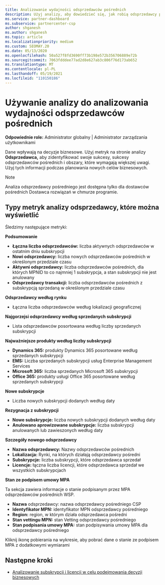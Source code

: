 ```yaml
---
title: Analizowanie wydajności odsprzedawców pośrednich
description: Użyj analizy, aby dowiedzieć się, jak robią odsprzedawcy pośredni, zarówno ich sukcesy, jak i obszary, które mogą wymagać większej uwagi.
ms.service: partner-dashboard
ms.subservice: partnercenter-csp
author: shganesh
ms.author: shganesh
ms.topic: article
ms.localizationpriority: medium
ms.custom: SEOMAY.20
ms.date: 05/13/2020
ms.openlocfilehash: 50a527f8fd3690ff73b198e572b356706889e72b
ms.sourcegitcommit: 7063fdddee77ad2d8e627ab3c806f76d173ab652
ms.translationtype: MT
ms.contentlocale: pl-PL
ms.lasthandoff: 05/19/2021
ms.locfileid: "110150186"
---
```

# <a name="use-analytics-to-analyze-the-performance-of-your-indirect-resellers"></a>Używanie analizy do analizowania wydajności odsprzedawców pośrednich

**Odpowiednie role:** Administrator globalny | Administrator zarządzania użytkownikami


Dane wpływają na decyzje biznesowe. Użyj metryk na stronie analizy **Odsprzedawca,** aby zidentyfikować swoje sukcesy, sukcesy odsprzedawców pośrednich i obszary, które wymagają większej uwagi. Użyj tych informacji podczas planowania nowych celów biznesowych.

> [!NOTE]
> Analiza odsprzedawcy pośredniego jest dostępna tylko dla dostawców pośrednich Dostawca rozwiązań w chmurze programie.

## <a name="types-of-reseller-analytics-metrics-you-can-view"></a>Typy metryk analizy odsprzedawcy, które można wyświetlić

Śledzimy następujące metryki:

**Podsumowanie**  
 - **Łączna liczba odsprzedawców:** liczba aktywnych odsprzedawców w ostatnim dniu subskrypcji  
 - **Nowi odsprzedawcy:** liczba nowych odsprzedawców pośrednich w określonym przedziale czasu  
 - **Aktywni odsprzedawcy:** liczba odsprzedawców pośrednich, dla których MPNID to co najmniej 1 subskrypcja, a stan subskrypcji nie jest anulowany  
 - **Odsprzedawcy transakcji:** liczba odsprzedawców pośrednich z subskrypcją sprzedaną w określonym przedziale czasu  

**Odsprzedawcy według rynku**  
 - Łączna liczba odsprzedawców według lokalizacji geograficznej  

**Najgorzejsi odsprzedawcy według sprzedanych subskrypcji**
 - Lista odsprzedawców posortowana według liczby sprzedanych subskrypcji  

**Najważniejsze produkty według liczby subskrypcji**  
 - **Dynamics 365:** produkty Dynamics 365 posortowane według sprzedanych subskrypcji  
 - **EMS:** Liczba sprzedanych subskrypcji usług Enterprise Management Services  
 - **Microsoft 365:** liczba sprzedanych Microsoft 365 subskrypcji  
 - **Office 365:** produkty usługi Office 365 posortowane według sprzedanych subskrypcji  

**Nowe subskrypcje**  
 - Liczba nowych subskrypcji dodanych według daty  

**Rezygnacja z subskrypcji**  
 - **Nowe subskrypcje:** liczba nowych subskrypcji dodanych według daty  
 - **Anulowano aprowizowane subskrypcje:** liczba subskrypcji anulowanych lub zawieszonych według daty  

**Szczegóły nowego odsprzedawcy**  
 - **Nazwa odsprzedawcy:** Nazwy odsprzedawców pośrednich  
 - **Lokalizacja:** Rynki, na których działają odsprzedawcy pośredni  
 - **Subskrypcje:** liczba subskrypcji, które odsprzedawca sprzedał  
 - **Licencje:** łączna liczba licencji, które odsprzedawca sprzedał we wszystkich subskrypcjach  

**Stan ze podpisem umowy MPA**

Ta sekcja zawiera informacje o stanie podpisanym przez MPA odsprzedawców pośrednich WSP.

 - **Nazwa** odsprzedawcy: nazwa odsprzedawcy pośredniego CSP
 - **Identyfikator MPN:** identyfikator MPN odsprzedawcy pośredniego
 - **Region:** region, w którym działa odsprzedawca pośredni
 - **Stan vettingu MPN:** stan Vetting odsprzedawcy pośredniego
 - **Stan podpisania umowy MPA:** stan podpisywania umowy MPA dla odsprzedawcy pośredniego

Kliknij ikonę pobierania na wykresie, aby pobrać dane o stanie ze podpisem MPA z dodatkowymi wymiarami
  
## <a name="next-steps"></a>Następne kroki

- [Analizowanie subskrypcji i licencji w celu podejmowania decyzji biznesowych](analyze-subscriptions-licenses.md)